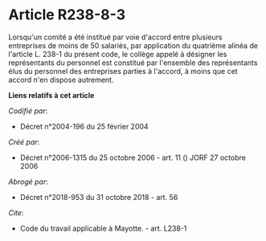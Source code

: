 # Article R238-8-3

Lorsqu'un comité a été institué par voie d'accord entre plusieurs entreprises de moins de 50 salariés, par application du
quatrième alinéa de l'article L. 238-1 du présent code, le collège appelé à désigner les représentants du personnel est
constitué par l'ensemble des représentants élus du personnel des entreprises parties à l'accord, à moins que cet accord n'en
dispose autrement.

**Liens relatifs à cet article**

_Codifié par_:

  - Décret n°2004-196 du 25 février 2004

_Créé par_:

  - Décret n°2006-1315 du 25 octobre 2006 - art. 11 () JORF 27 octobre 2006

_Abrogé par_:

  - Décret n°2018-953 du 31 octobre 2018 - art. 56

_Cite_:

  - Code du travail applicable à Mayotte. - art. L238-1
